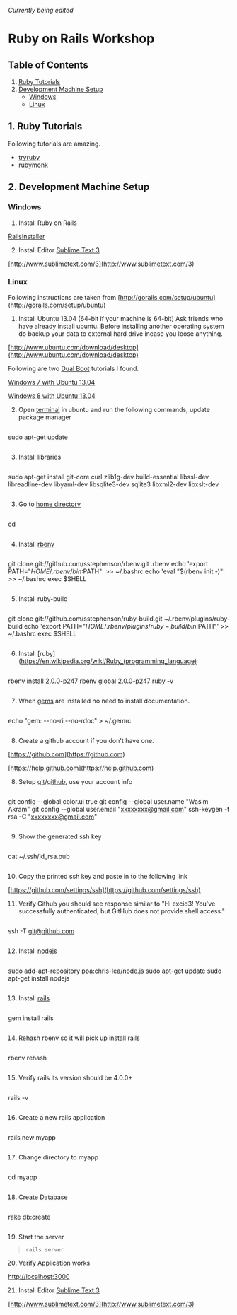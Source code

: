 *Currently being edited*

Ruby on Rails Workshop
===

Table of Contents
---

1. [Ruby Tutorials](#-1-ruby-tutorials)
2. [Development Machine Setup](#-2-development-machine-setup)
    * [Windows](#-windows)
    * [Linux](#-linux)

<a id="ruby-tutorials"></a> 1. Ruby Tutorials
---

Following tutorials are amazing.

* [tryruby](http://tryruby.org/levels/1/challenges/0)
* [rubymonk](http://rubymonk.com/)

<a id="development-machine-setup"></a> 2. Development Machine Setup
---

### <a id="setup-windows"></a> Windows
1. Install Ruby on Rails
  
  [RailsInstaller](http://railsinstaller.org/en "Install ruby, rails git and other tools")


2. Install Editor [Sublime Text 3](http://www.sublimetext.com/3)

  [http://www.sublimetext.com/3](http://www.sublimetext.com/3)


### <a id="setup-linux"></a> Linux

Following instructions are taken from [http://gorails.com/setup/ubuntu](http://gorails.com/setup/ubuntu)

1. Install Ubuntu 13.04 (64-bit if your machine is 64-bit) Ask friends who have already install ubuntu. Before installing another operating system do backup your data to external hard drive incase you loose anything.

  [http://www.ubuntu.com/download/desktop](http://www.ubuntu.com/download/desktop)

  Following are two [Dual Boot](http://en.wikipedia.org/wiki/Multi_boot) tutorials I found.
  
  [Windows 7 with Ubuntu 13.04](https://www.youtube.com/watch?v=SeSaVzyPY8k)

  [Windows 8 with Ubuntu 13.04](https://www.youtube.com/watch?v=PK7gWIkAY7s)

2. Open [terminal](https://help.ubuntu.com/community/UsingTheTerminal) in ubuntu and run the following commands, update package manager
> ```
sudo apt-get update
> ```

3. Install libraries
> ```
sudo apt-get install git-core curl zlib1g-dev build-essential libssl-dev \
libreadline-dev libyaml-dev libsqlite3-dev sqlite3 libxml2-dev libxslt-dev
> ```


3. Go to [home directory](http://en.wikipedia.org/wiki/Home_directory#Unix)
> ```
cd
> ```

4. Install [rbenv](https://github.com/sstephenson/rbenv)
> ```
git clone git://github.com/sstephenson/rbenv.git .rbenv
echo 'export PATH="$HOME/.rbenv/bin:$PATH"' >> ~/.bashrc
echo 'eval "$(rbenv init -)"' >> ~/.bashrc
exec $SHELL
> ```

5. Install ruby-build
> ```
git clone git://github.com/sstephenson/ruby-build.git ~/.rbenv/plugins/ruby-build
echo 'export PATH="$HOME/.rbenv/plugins/ruby-build/bin:$PATH"' >> ~/.bashrc
exec $SHELL
> ```

6. Install [ruby](https://en.wikipedia.org/wiki/Ruby_(programming_language)
> ```
rbenv install 2.0.0-p247
rbenv global 2.0.0-p247
ruby -v
> ```

7. When [gems](http://en.wikipedia.org/wiki/RubyGems "in ruby libraries are called gems rails is also a gem") are installed no need to install documentation.
> ```
echo "gem: --no-ri --no-rdoc" > ~/.gemrc
> ```

8. Create a github account if you don't have one.

  [https://github.com](https://github.com)

  [https://help.github.com](https://help.github.com)

8. Setup [git](https://git.com)/[github](https://github.com), use your account info
> ```
git config --global color.ui true
git config --global user.name "Wasim Akram"
git config --global user.email "xxxxxxxx@gmail.com"
ssh-keygen -t rsa -C "xxxxxxxx@gmail.com"
> ```

9. Show the generated ssh key
> ```
cat ~/.ssh/id_rsa.pub
> ```

10. Copy the printed ssh key and paste in to the following link

  [https://github.com/settings/ssh](https://github.com/settings/ssh)

11. Verify Github you should see response similar to "Hi excid3! You've successfully authenticated, but GitHub does not provide shell access."
> ```
ssh -T git@github.com
> ```

12. Install [nodejs](http://nodejs.org/)
> ```
sudo add-apt-repository ppa:chris-lea/node.js
sudo apt-get update
sudo apt-get install nodejs
> ```

13. Install [rails](http://guides.rubyonrails.org/)
> ```
gem install rails
> ```

14. Rehash rbenv so it will pick up install rails
> ```
rbenv rehash
> ```

15. Verify rails its version should be 4.0.0+
> ```
rails -v
> ```

16. Create a new rails application
> ```
rails new myapp
> ```

17. Change directory to myapp
> ```
cd myapp
> ```

18. Create Database
> ```
rake db:create
> ```

19. Start the server
> ```
> rails server
> ```

20. Verify Application works

  [http://localhost:3000](http://localhost:3000)

21. Install Editor [Sublime Text 3](http://www.sublimetext.com/3)

  [http://www.sublimetext.com/3](http://www.sublimetext.com/3)